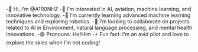 -👋 Hi, I’m @A1R0NHZ
-👀 I’m interested in AI, aviation, machine learning, and innovative technology.
-🌱 I’m currently learning advanced machine learning techniques and exploring robotics.
-💞️ I’m looking to collaborate on projects related to AI in Environment, natural language processing, and mental health innovations.
-😄 Pronouns: He/Him
-⚡ Fun fact: I’m an avid pilot and love to explore the skies when I’m not coding!

<!---
A1R0NHZ/A1R0NHZ is a ✨ special ✨ repository because its `README.md` (this file) appears on your GitHub profile.
You can click the Preview link to take a look at your changes.
--->
